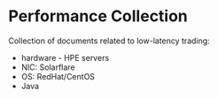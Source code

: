 # Performance Collection
Collection of documents related to low-latency trading:
* hardware - HPE servers
* NIC: Solarflare
* OS: RedHat/CentOS
* Java